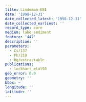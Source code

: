 ```yaml
---
title: Lindeman-KB1
date: '1998-12-31'
date_collected_latest: '1998-12-31'
date_collected_earliest: ''
record_type: core
medium: lake_sediment
feature: '447'
description: ''
parameters:
  - Cs/137
  - Pb/210
  - Hg/extractable
publications:
  - lockhart_etal98
geo_error: 0.0
geometry: ''
bbox: ~
longitude: ''
latitude: ''
---
```


